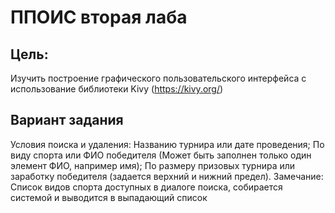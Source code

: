 # ППОИС вторая лаба 

## Цель: 
Изучить построение графического пользовательского интерфейса с использование библиотеки Kivy (https://kivy.org/)
## Вариант задания
Условия поиска и удаления:
Названию турнира или дате проведения;
По виду спорта или ФИО победителя (Может быть заполнен только один элемент ФИО, например имя); 
По размеру призовых турнира или заработку победителя (задается верхний и нижний предел).
Замечание: Список видов спорта доступных в диалоге поиска, собирается системой и выводится в выпадающий список
